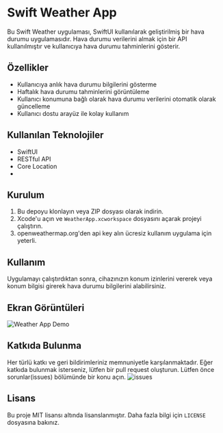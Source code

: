 # Swift Weather App
Bu Swift Weather uygulaması, SwiftUI kullanılarak geliştirilmiş bir hava durumu uygulamasıdır. Hava durumu verilerini almak için bir API kullanılmıştır ve kullanıcıya hava durumu tahminlerini gösterir.

## Özellikler

- Kullanıcıya anlık hava durumu bilgilerini gösterme
- Haftalık hava durumu tahminlerini görüntüleme
- Kullanıcı konumuna bağlı olarak hava durumu verilerini otomatik olarak güncelleme
- Kullanıcı dostu arayüz ile kolay kullanım

## Kullanılan Teknolojiler

- SwiftUI
- RESTful API
- Core Location
-

## Kurulum

1. Bu depoyu klonlayın veya ZIP dosyası olarak indirin.
2. Xcode'u açın ve `WeatherApp.xcworkspace` dosyasını açarak projeyi çalıştırın.
3. openweathermap.org'den api key alın ücresiz kullanım uygulama için yeterli. 
## Kullanım

Uygulamayı çalıştırdıktan sonra, cihazınızın konum izinlerini vererek veya konum bilgisi girerek hava durumu bilgilerini alabilirsiniz.

## Ekran Görüntüleri

![Weather App Demo](https://github.com/developersailor/WeatherApp/raw/main/appv1.0.gif)



## Katkıda Bulunma

Her türlü katkı ve geri bildirimleriniz memnuniyetle karşılanmaktadır. Eğer katkıda bulunmak isterseniz, lütfen bir pull request oluşturun. Lütfen önce sorunlar(issues) bölümünde bir konu açın.
![issues]([text](https://github.com/developersailor/WeatherApp/issues/new))
## Lisans
Bu proje MIT lisansı altında lisanslanmıştır. Daha fazla bilgi için `LICENSE` dosyasına bakınız.

